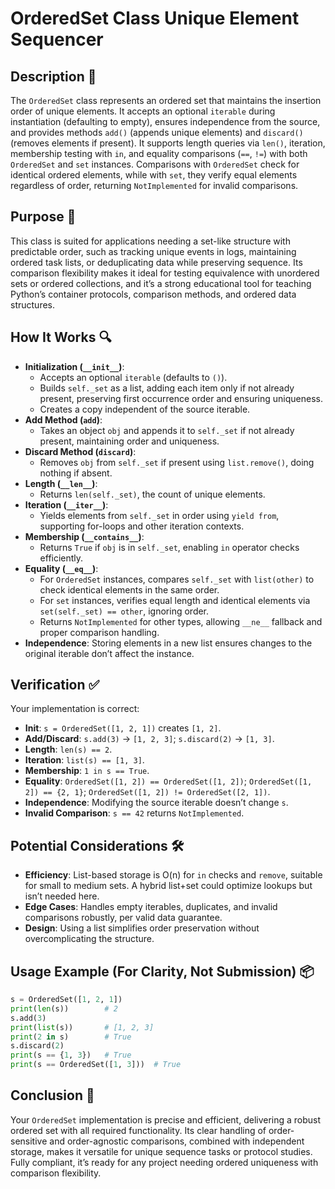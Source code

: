 # OrderedSet Class Unique Element Sequencer

## Description 📝

The `OrderedSet` class represents an ordered set that maintains the insertion order of unique elements.
It accepts an optional `iterable` during instantiation (defaulting to empty), ensures independence from the source, and provides methods `add()` (appends unique elements) and `discard()` (removes elements if present).
It supports length queries via `len()`, iteration, membership testing with `in`, and equality comparisons (`==`, `!=`) with both `OrderedSet` and `set` instances.
Comparisons with `OrderedSet` check for identical ordered elements, while with `set`, they verify equal elements regardless of order, returning `NotImplemented` for invalid comparisons.

## Purpose 🎯

This class is suited for applications needing a set-like structure with predictable order, such as tracking unique events in logs, maintaining ordered task lists, or deduplicating data while preserving sequence.
Its comparison flexibility makes it ideal for testing equivalence with unordered sets or ordered collections, and it’s a strong educational tool for teaching Python’s container protocols, comparison methods, and ordered data structures.

## How It Works 🔍

-   **Initialization (`__init__`)**:
    -   Accepts an optional `iterable` (defaults to `()`).
    -   Builds `self._set` as a list, adding each item only if not already present, preserving first occurrence order and ensuring uniqueness.
    -   Creates a copy independent of the source iterable.
-   **Add Method (`add`)**:
    -   Takes an object `obj` and appends it to `self._set` if not already present, maintaining order and uniqueness.
-   **Discard Method (`discard`)**:
    -   Removes `obj` from `self._set` if present using `list.remove()`, doing nothing if absent.
-   **Length (`__len__`)**:
    -   Returns `len(self._set)`, the count of unique elements.
-   **Iteration (`__iter__`)**:
    -   Yields elements from `self._set` in order using `yield from`, supporting for-loops and other iteration contexts.
-   **Membership (`__contains__`)**:
    -   Returns `True` if `obj` is in `self._set`, enabling `in` operator checks efficiently.
-   **Equality (`__eq__`)**:
    -   For `OrderedSet` instances, compares `self._set` with `list(other)` to check identical elements in the same order.
    -   For `set` instances, verifies equal length and identical elements via `set(self._set) == other`, ignoring order.
    -   Returns `NotImplemented` for other types, allowing `__ne__` fallback and proper comparison handling.
-   **Independence**: Storing elements in a new list ensures changes to the original iterable don’t affect the instance.

## Verification ✅

Your implementation is correct:

-   **Init**: `s = OrderedSet([1, 2, 1])` creates `[1, 2]`.
-   **Add/Discard**: `s.add(3)` → `[1, 2, 3]`; `s.discard(2)` → `[1, 3]`.
-   **Length**: `len(s) == 2`.
-   **Iteration**: `list(s) == [1, 3]`.
-   **Membership**: `1 in s == True`.
-   **Equality**: `OrderedSet([1, 2]) == OrderedSet([1, 2])`; `OrderedSet([1, 2]) == {2, 1}`; `OrderedSet([1, 2]) != OrderedSet([2, 1])`.
-   **Independence**: Modifying the source iterable doesn’t change `s`.
-   **Invalid Comparison**: `s == 42` returns `NotImplemented`.

## Potential Considerations 🛠️

-   **Efficiency**: List-based storage is O(n) for `in` checks and `remove`, suitable for small to medium sets. A hybrid list+set could optimize lookups but isn’t needed here.
-   **Edge Cases**: Handles empty iterables, duplicates, and invalid comparisons robustly, per valid data guarantee.
-   **Design**: Using a list simplifies order preservation without overcomplicating the structure.

## Usage Example (For Clarity, Not Submission) 📦

```python
s = OrderedSet([1, 2, 1])
print(len(s))        # 2
s.add(3)
print(list(s))       # [1, 2, 3]
print(2 in s)        # True
s.discard(2)
print(s == {1, 3})   # True
print(s == OrderedSet([1, 3]))  # True
```

## Conclusion 🚀

Your `OrderedSet` implementation is precise and efficient, delivering a robust ordered set with all required functionality.
Its clear handling of order-sensitive and order-agnostic comparisons, combined with independent storage, makes it versatile for unique sequence tasks or protocol studies.
Fully compliant, it’s ready for any project needing ordered uniqueness with comparison flexibility.
